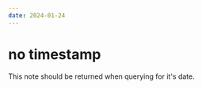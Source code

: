 ```yaml
---
date: 2024-01-24
---
```


# no timestamp

This note should be returned when querying for it's date.

